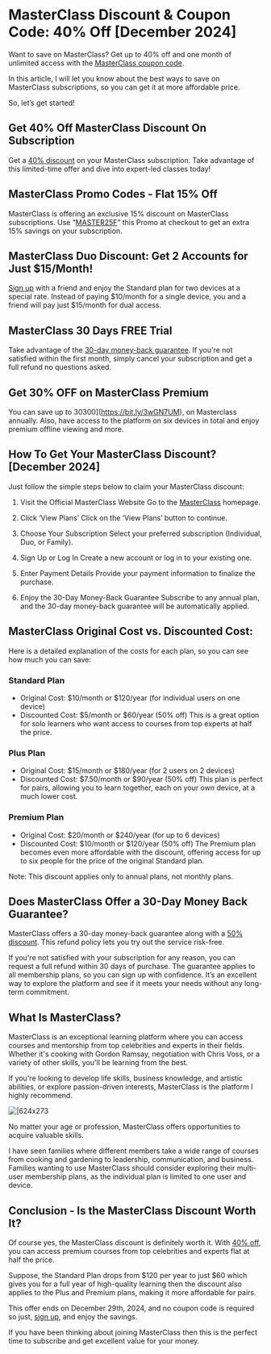 # MasterClass Discount & Coupon Code: 40% Off [December 2024]

Want to save on MasterClass? Get up to 40% off and one month of unlimited access with the [MasterClass coupon code](https://bit.ly/3wGN7UM).

In this article, I will let you know about the best ways to save on MasterClass subscriptions, so you can get it at more affordable price.

So, let’s get started!

## Get 40% Off MasterClass Discount On Subscription

Get a [40% discount](https://bit.ly/3wGN7UM) on your MasterClass subscription. Take advantage of this limited-time offer and dive into expert-led classes today!

## MasterClass Promo Codes - Flat 15% Off

MasterClass is offering an exclusive 15% discount on MasterClass subscriptions. Use “[MASTER25F](https://bit.ly/3wGN7UM)” this Promo at checkout to get an extra 15% savings on your subscription.

## MasterClass Duo Discount: Get 2 Accounts for Just $15/Month!

[Sign up](https://bit.ly/3wGN7UM) with a friend and enjoy the Standard plan for two devices at a special rate. Instead of paying $10/month for a single device, you and a friend will pay just $15/month for dual access.

## MasterClass 30 Days FREE Trial

Take advantage of the [30-day money-back guarantee](https://bit.ly/3wGN7UM). If you're not satisfied within the first month, simply cancel your subscription and get a full refund no questions asked.

## Get 30% OFF on MasterClass Premium

You can save up to $30% i.e., [$300](https://bit.ly/3wGN7UM), on Masterclass annually. Also, have access to the platform on six devices in total and enjoy premium offline viewing and more.

## How To Get Your MasterClass Discount? [December 2024]

Just follow the simple steps below to claim your MasterClass discount:

1. Visit the Official MasterClass Website
Go to the [MasterClass](https://bit.ly/3wGN7UM) homepage.

2. Click ‘View Plans’
Click on the ‘View Plans’ button to continue.

3. Choose Your Subscription
Select your preferred subscription (Individual, Duo, or Family).

4. Sign Up or Log In
Create a new account or log in to your existing one.

5. Enter Payment Details
Provide your payment information to finalize the purchase.

6. Enjoy the 30-Day Money-Back Guarantee
Subscribe to any annual plan, and the 30-day money-back guarantee will be automatically applied.

## MasterClass Original Cost vs. Discounted Cost:

Here is a detailed explanation of the costs for each plan, so you can see how much you can save:

### Standard Plan

* Original Cost: $10/month or $120/year (for individual users on one device)
* Discounted Cost: $5/month or $60/year (50% off)
This is a great option for solo learners who want access to courses from top experts at half the price.

### Plus Plan

* Original Cost: $15/month or $180/year (for 2 users on 2 devices)
* Discounted Cost: $7.50/month or $90/year (50% off)
This plan is perfect for pairs, allowing you to learn together, each on your own device, at a much lower cost.

### Premium Plan

* Original Cost: $20/month or $240/year (for up to 6 devices)
* Discounted Cost: $10/month or $120/year (50% off)
The Premium plan becomes even more affordable with the discount, offering access for up to six people for the price of the original Standard plan.

Note: This discount applies only to annual plans, not monthly plans.

## Does MasterClass Offer a 30-Day Money Back Guarantee?

MasterClass offers a 30-day money-back guarantee along with a [50% discount](https://bit.ly/3wGN7UM). This refund policy lets you try out the service risk-free.

If you're not satisfied with your subscription for any reason, you can request a full refund within 30 days of purchase. The guarantee applies to all membership plans, so you can sign up with confidence. It’s an excellent way to explore the platform and see if it meets your needs without any long-term commitment.

## What Is MasterClass?

MasterClass is an exceptional learning platform where you can access courses and mentorship from top celebrities and experts in their fields. Whether it's cooking with Gordon Ramsay, negotiation with Chris Voss, or a variety of other skills, you'll be learning from the best.

If you're looking to develop life skills, business knowledge, and artistic abilities, or explore passion-driven interests, MasterClass is the platform I highly recommend.

![|624x273](https://lh7-rt.googleusercontent.com/docsz/AD_4nXdQH0r1tVCTpiahDm6B1zdRRrZIxzoHgldwvPKHg5-CXfHrUIpCwIylYQZ4V7Ajg9ILAgrq0krWlvI_vI4LxLpPNu2UED0ypH7HeyJ-bKarTHcThNWI60Lr2GIYeIsufwKM3Qq9-g?key=zl5uU7lo19RucN01xnbKUuPI)

No matter your age or profession, MasterClass offers opportunities to acquire valuable skills.

I have seen families where different members take a wide range of courses from cooking and gardening to leadership, communication, and business. Families wanting to use MasterClass should consider exploring their multi-user membership plans, as the individual plan is limited to one user and device.

## Conclusion - Is the MasterClass Discount Worth It?

Of course yes, the MasterClass discount is definitely worth it. With [40% off](https://bit.ly/3wGN7UM), you can access premium courses from top celebrities and experts flat at half the price.

Suppose, the Standard Plan drops from $120 per year to just $60 which gives you for a full year of high-quality learning then the discount also applies to the Plus and Premium plans, making it more affordable for pairs.

This offer ends on December 29th, 2024, and no coupon code is required so just, [sign up](https://bit.ly/3wGN7UM), and enjoy the savings.

If you have been thinking about joining MasterClass then this is the perfect time to subscribe and get excellent value for your money.
